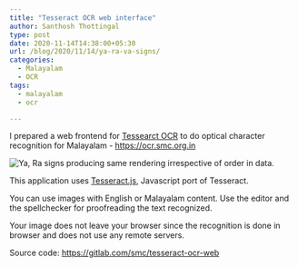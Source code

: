 ```yaml
---
title: "Tesseract OCR web interface"
author: Santhosh Thottingal
type: post
date: 2020-11-14T14:38:00+05:30
url: /blog/2020/11/14/ya-ra-va-signs/
categories:
  - Malayalam
  - OCR
tags:
  - malayalam
  - ocr

---
```


I prepared a web frontend for [Tessearct OCR](https://github.com/tesseract-ocr/tesseract) to do optical character recognition for Malayalam - https://ocr.smc.org.in

![[Ya, Ra signs producing same rendering irrespective of order in data.](https://ocr.smc.org.in)](/wp-content/uploads/2020/11/ocr.smc.org.in.png)

This application uses [Tesseract.js](https://tesseract.projectnaptha.com/), Javascript port of Tesseract.

You can use images with English or Malayalam content. Use the editor and the spellchecker for proofreading the text recognized.

Your image does not leave your browser since the recognition is done in browser and does not use any remote servers.

Source code: https://gitlab.com/smc/tesseract-ocr-web